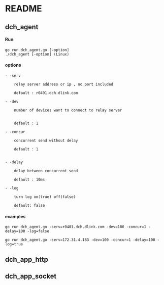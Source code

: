 README
================================

## dch_agent 
#### Run 
	go run dch_agent.go [-option] 
	./dch_agent [-option] (Linux)

#### options 
	- -serv 

		relay server address or ip , no port included

		default : r0401.dch.dlink.com

	- -dev 

		number of devices want to connect to relay server


		default : 1

	- -concur

		concurrent send without delay

		default : 1


	- -delay 

		delay between concurrent send

		default : 10ms

	- -log

		turn log on(true) off(false) 

		default: false

	
#### examples 
	
	go run dch_agent.go -serv=r0401.dch.dlink.com -dev=100 -concur=1 -delay=100 -log=false

	go run dch_agent.go -serv=172.31.4.183 -dev=100 -concur=1 -delay=100 -log=true


## dch_app_http


## dch_app_socket